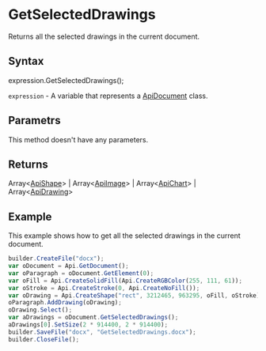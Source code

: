 # GetSelectedDrawings

Returns all the selected drawings in the current document.

## Syntax

expression.GetSelectedDrawings();

`expression` - A variable that represents a [ApiDocument](../ApiDocument.md) class.

## Parametrs

This method doesn't have any parameters.

## Returns

Array<[ApiShape](../../ApiShape/ApiShape.md)> &#124; Array<[ApiImage](../../ApiImage/ApiImage.md)> &#124; Array<[ApiChart](../../ApiChart/ApiChart.md)> &#124; Array<[ApiDrawing](../../ApiDrawing/ApiDrawing.md)>

## Example

This example shows how to get all the selected drawings in the current document.

```javascript
builder.CreateFile("docx");
var oDocument = Api.GetDocument();
var oParagraph = oDocument.GetElement(0);
var oFill = Api.CreateSolidFill(Api.CreateRGBColor(255, 111, 61));
var oStroke = Api.CreateStroke(0, Api.CreateNoFill());
var oDrawing = Api.CreateShape("rect", 3212465, 963295, oFill, oStroke);
oParagraph.AddDrawing(oDrawing);
oDrawing.Select();
var aDrawings = oDocument.GetSelectedDrawings();
aDrawings[0].SetSize(2 * 914400, 2 * 914400);
builder.SaveFile("docx", "GetSelectedDrawings.docx");
builder.CloseFile();
```
